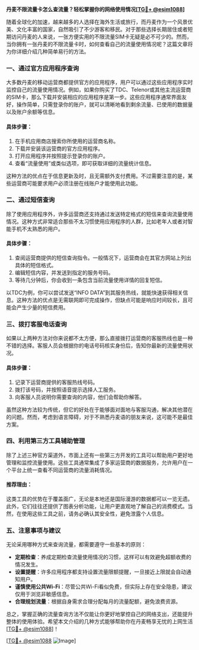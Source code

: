 **丹麦不限流量卡怎么查流量？轻松掌握你的网络使用情况[[TG💪+ @esim1088](https://t.me/s/esim1088)]**

随着全球化的加速，越来越多的人选择在海外生活或旅行，而丹麦作为一个风景优美、文化丰富的国家，自然吸引了不少游客和移民。对于那些选择长期居住或者短期访问丹麦的人来说，一张方便实用的不限流量SIM卡无疑是必不可少的。然而，当你拥有一张丹麦的不限流量卡时，如何查看自己的流量使用情况呢？这篇文章将为你详细介绍几种简单易行的方法。

### 一、通过官方应用程序查询

大多数丹麦的移动运营商都提供官方的应用程序，用户可以通过这些应用程序实时监控自己的流量使用情况。例如，如果你购买了TDC、Telenor或其他主流运营商的SIM卡，那么下载并安装相应的应用程序是第一步。这些应用程序通常界面友好，操作简单，只需登录你的账户，就可以清晰地看到剩余流量、已使用的数据量以及账户余额等信息。

#### 具体步骤：
1. 在手机应用商店搜索你所使用的运营商名称。
2. 下载并安装该运营商的官方应用程序。
3. 打开应用程序并按照提示登录你的账户。
4. 查看“流量使用”或类似选项，即可获取详细的流量统计信息。

这种方法的优点在于信息更新及时，且无需额外支付费用。不过需要注意的是，某些运营商可能要求用户必须注册在线账户才能使用此功能。

### 二、通过短信查询

除了使用应用程序外，许多运营商还支持通过发送特定格式的短信来查询流量使用情况。这种方式非常适合那些不太习惯使用应用程序的人群，比如老年人或者对智能手机不太熟悉的用户。

#### 具体步骤：
1. 查阅运营商提供的短信查询指令。一般情况下，运营商会在其官方网站上列出具体的短信格式。
2. 编辑短信内容，并发送到指定的服务号码。
3. 等待几分钟后，你会收到一条包含当前流量使用详情的回复短信。

以TDC为例，你可以尝试发送“INFO DATA”到其服务热线，就能快速获得相关信息。这种方法的优点是无需联网即可完成操作，但缺点可能是响应时间较长，且可能会产生少量的短信费用。

### 三、拨打客服电话查询

如果以上两种方法对你来说都不太方便，那么直接拨打运营商的客服热线也是一种不错的选择。客服人员会根据你的电话号码核实身份后，告知你最新的流量使用状况。

#### 具体步骤：
1. 记录下运营商提供的客服热线号码。
2. 拨打该号码，并按照语音提示选择人工服务。
3. 向客服人员说明你需要查询的内容，他们会帮助你解答。

虽然这种方法较为传统，但它的好处在于能够面对面地与客服沟通，解决其他潜在的问题。然而，考虑到语言障碍，对于不熟悉丹麦语的朋友来说，这可能不是最佳方案。

### 四、利用第三方工具辅助管理

除了上述三种官方渠道外，市面上还有一些第三方开发的工具可以帮助用户更好地管理和监控流量使用。这些工具通常集成了多家运营商的数据服务，允许用户在一个平台上统一查看不同运营商的流量消耗情况。

#### 推荐理由：
这类工具的优势在于覆盖面广，无论是本地还是国际漫游的数据都可以一览无遗。此外，它们往往还提供了图表分析功能，让用户更直观地了解自己的消费模式。当然，在使用这些工具之前，请务必确认其安全性，避免泄露个人信息。

### 五、注意事项与建议

无论采用哪种方式来查询流量，都需要遵守一些基本的原则：

- **定期检查**：养成定期检查流量使用情况的习惯，这样可以有效避免超额收费的情况发生。
- **设置提醒**：许多应用程序都支持设置流量限额提醒，一旦接近上限就会自动通知用户。
- **谨慎使用公共Wi-Fi**：尽管公共Wi-Fi看似免费，但实际上存在安全隐患，建议仅用于浏览非敏感信息。
- **合理规划流量**：根据自身需求合理分配每月的流量配额，避免浪费资源。

总之，掌握正确的流量查询方法不仅能让你更好地掌控自己的网络支出，还能提升整体的使用体验。希望本文介绍的几种方式能够帮助你在丹麦畅享无忧的上网生活[[TG💪+ @esim1088](https://t.me/s/esim1088)]！

[[TG💪+ @esim1088](https://t.me/s/esim1088) ![Image](https://i.postimg.cc/4NQfJmqS/Snipaste-2025-05-13-00-14-12.png)]